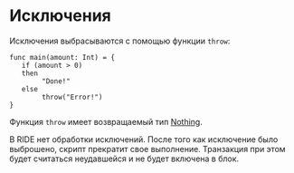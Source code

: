 # Исключения

Исключения выбрасываются с помощью функции `throw`:

```ride
func main(amount: Int) = {
   if (amount > 0)
   then
        "Done!"
   else
        throw("Error!")
}
```

Функция `throw` имеет возвращаемый тип [Nothing](/ru/ride/data-types.md).

В RIDE нет обработки исключений. После того как исключение было выброшено, скрипт прекратит свое выполнение. Транзакция при этом будет считаться неудавшейся и не будет включена в блок.